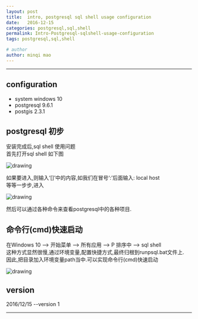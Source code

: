 ```yaml
---
layout: post
title:  intro, postgresql sql shell usage configuration
date:   2016-12-15
categories: postgresql,sql,shell
permalink: Intro-Postgresql-sqlshell-usage-configuration
tags: postgresql,sql,shell

# author
author: minqi mao
---
```

  
---
  
## configuration
* system windows 10
* postgresql 9.6.1
* postgis 2.3.1

## postgresql 初步
安装完成后,sql shell 使用问题  
首先打开sql shell 如下图

![drawing](minqimao.github.io/images/postsimage/2016/20161215203129.png)

如果要进入,则输入‘[]’中的内容,如我们在冒号‘:’后面输入: local host  
等等一步步,进入  

![drawing](minqimao.github.io/images/postsimage/2016/20161215200048.png)

然后可以通过各种命令来查看postgresql中的各种项目.  

## 命令行(cmd)快速启动
在Windows 10 --> 开始菜单 --> 所有应用 --> P 排序中 --> sql shell  
这种方式显然很慢,通过环境变量,配置快捷方式,最终归根到runpsql.bat文件上.  
因此,把目录加入环境变量path当中.可以实现命令行(cmd)快速启动  

![drawing](minqimao.github.io/images/postsimage/2016/20161215203458.png)

## version
2016/12/15  --version 1  

---